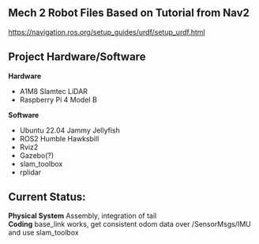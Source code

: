 ## Mech 2 Robot Files Based on Tutorial from Nav2
https://navigation.ros.org/setup_guides/urdf/setup_urdf.html

## Project Hardware/Software
**Hardware**
- A1M8 Slamtec LiDAR 
- Raspberry Pi 4 Model B

**Software**
- Ubuntu 22.04 Jammy Jellyfish
- ROS2 Humble Hawksbill
- Rviz2
- Gazebo(?)
- slam_toolbox
- rplidar

## Current Status:
**Physical System**
Assembly, integration of tail  
**Coding**
base_link works, get consistent odom data over /SensorMsgs/IMU and use slam_toolbox  
